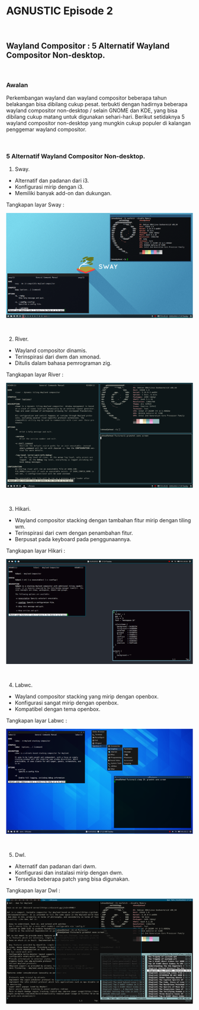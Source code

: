 # AGNUSTIC Episode 2

<br>

## Wayland Compositor : 5 Alternatif Wayland Compositor Non-desktop.

<br>

### Awalan

Perkembangan wayland dan wayland compositor beberapa tahun belakangan bisa dibilang cukup pesat. terbukti dengan hadirnya beberapa wayland compositor non-desktop / selain GNOME dan KDE, yang bisa dibilang cukup matang untuk digunakan sehari-hari. Berikut setidaknya 5 wayland compositor non-desktop yang mungkin cukup populer di kalangan penggemar wayland compositor.

<br>

### 5 Alternatif Wayland Compositor Non-desktop.

1. Sway.

- Alternatif dan padanan dari i3.
- Konfigurasi mirip dengan i3.
- Memiliki banyak add-on dan dukungan.

Tangkapan layar Sway :

![Sway.](img/sway.png "Sway.")

<br>

2. River.

- Wayland compositor dinamis.
- Terinspirasi dari dwm dan xmonad.
- Ditulis dalam bahasa pemrograman zig.

Tangkapan layar River :
   
![River.](img/river.png "River.")

<br>

3. Hikari.

- Wayland compositor stacking dengan tambahan fitur mirip dengan tiling wm.
- Terinspirasi dari cwm dengan penambahan fitur.
- Berpusat pada keyboard pada penggunaannya.

Tangkapan layar Hikari :

![Hikari.](img/hikari.png "Hikari.")

<br>

4. Labwc.

- Wayland compositor stacking yang mirip dengan openbox.
- Konfigurasi sangat mirip dengan openbox.
- Kompatibel dengan tema openbox.

Tangkapan layar Labwc :

![Labwc.](img/labwc.png "Labwc.")

<br>

5. Dwl.

- Alternatif dan padanan dari dwm.
- Konfigurasi dan instalasi mirip dengan dwm.
- Tersedia beberapa patch yang bisa digunakan.

Tangkapan layar Dwl :

![Dwl.](img/Dwl.png "Dwl.")

